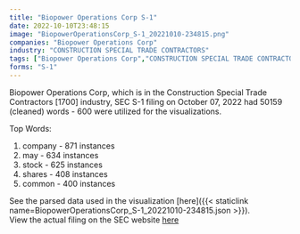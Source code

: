 ```yaml
---
title: "Biopower Operations Corp S-1"
date: 2022-10-10T23:48:15
image: "BiopowerOperationsCorp_S-1_20221010-234815.png"
companies: "Biopower Operations Corp"
industry: "CONSTRUCTION SPECIAL TRADE CONTRACTORS"
tags: ["Biopower Operations Corp","CONSTRUCTION SPECIAL TRADE CONTRACTORS","10-07-2022","S-1"]
forms: "S-1"
---
```

Biopower Operations Corp, which is in the Construction Special Trade Contractors [1700] industry, SEC S-1 filing on October 07, 2022 had 50159 (cleaned) words - 600 were utilized for the visualizations.

Top Words:
1. company - 871 instances
2. may - 634 instances
3. stock - 625 instances
4. shares - 408 instances
5. common - 400 instances


See the parsed data used in the visualization [here]({{< staticlink name=BiopowerOperationsCorp_S-1_20221010-234815.json >}}).  
View the actual filing on the SEC website [here](https://www.sec.gov/Archives/edgar/data/1510832/0001493152-22-027958.txt)